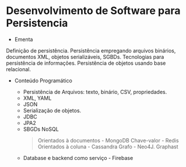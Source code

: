 # Desenvolvimento de Software para Persistencia

- Ementa

Definição de persistência. Persistência empregando arquivos binários, documentos XML, objetos serializáveis, SGBDs. 
Tecnologias para persistência de informações. Persistência de objetos usando base relacional.

- Conteúdo Programático

  - Persistência de Arquivos: texto, binário, CSV, propriedades.
  - XML, YAML
  - JSON
  - Serialização de objetos.
  - JDBC
  - JPA2
  - SBGDs NoSQL
    > Orientados à documentos - MongoDB
    > Chave-valor - Redis
    > Orientados à coluna - Cassandra 
    > Grafo - Neo4J. Graphast
  - Database e backend como serviço - Firebase
